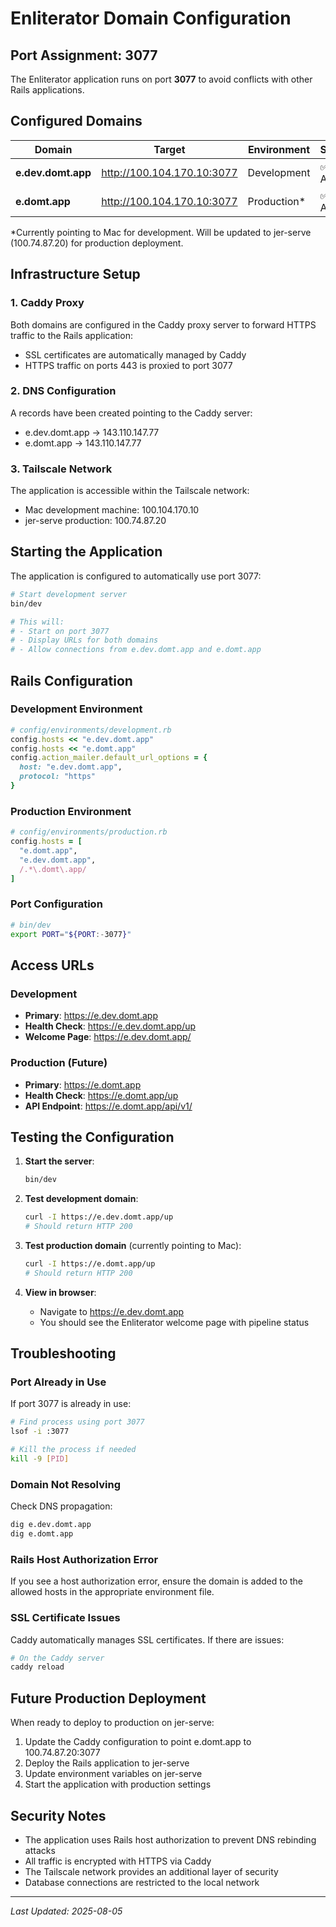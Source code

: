 # Enliterator Domain Configuration

## Port Assignment: 3077

The Enliterator application runs on port **3077** to avoid conflicts with other Rails applications.

## Configured Domains

| Domain | Target | Environment | Status |
|--------|--------|-------------|--------|
| **e.dev.domt.app** | http://100.104.170.10:3077 | Development | ✅ Active |
| **e.domt.app** | http://100.104.170.10:3077 | Production* | ✅ Active |

*Currently pointing to Mac for development. Will be updated to jer-serve (100.74.87.20) for production deployment.

## Infrastructure Setup

### 1. Caddy Proxy
Both domains are configured in the Caddy proxy server to forward HTTPS traffic to the Rails application:
- SSL certificates are automatically managed by Caddy
- HTTPS traffic on ports 443 is proxied to port 3077

### 2. DNS Configuration
A records have been created pointing to the Caddy server:
- e.dev.domt.app → 143.110.147.77
- e.domt.app → 143.110.147.77

### 3. Tailscale Network
The application is accessible within the Tailscale network:
- Mac development machine: 100.104.170.10
- jer-serve production: 100.74.87.20

## Starting the Application

The application is configured to automatically use port 3077:

```bash
# Start development server
bin/dev

# This will:
# - Start on port 3077
# - Display URLs for both domains
# - Allow connections from e.dev.domt.app and e.domt.app
```

## Rails Configuration

### Development Environment
```ruby
# config/environments/development.rb
config.hosts << "e.dev.domt.app"
config.hosts << "e.domt.app"
config.action_mailer.default_url_options = { 
  host: "e.dev.domt.app", 
  protocol: "https" 
}
```

### Production Environment
```ruby
# config/environments/production.rb
config.hosts = [
  "e.domt.app",
  "e.dev.domt.app",
  /.*\.domt\.app/
]
```

### Port Configuration
```bash
# bin/dev
export PORT="${PORT:-3077}"
```

## Access URLs

### Development
- **Primary**: https://e.dev.domt.app
- **Health Check**: https://e.dev.domt.app/up
- **Welcome Page**: https://e.dev.domt.app/

### Production (Future)
- **Primary**: https://e.domt.app
- **Health Check**: https://e.domt.app/up
- **API Endpoint**: https://e.domt.app/api/v1/

## Testing the Configuration

1. **Start the server**:
   ```bash
   bin/dev
   ```

2. **Test development domain**:
   ```bash
   curl -I https://e.dev.domt.app/up
   # Should return HTTP 200
   ```

3. **Test production domain** (currently pointing to Mac):
   ```bash
   curl -I https://e.domt.app/up
   # Should return HTTP 200
   ```

4. **View in browser**:
   - Navigate to https://e.dev.domt.app
   - You should see the Enliterator welcome page with pipeline status

## Troubleshooting

### Port Already in Use
If port 3077 is already in use:
```bash
# Find process using port 3077
lsof -i :3077

# Kill the process if needed
kill -9 [PID]
```

### Domain Not Resolving
Check DNS propagation:
```bash
dig e.dev.domt.app
dig e.domt.app
```

### Rails Host Authorization Error
If you see a host authorization error, ensure the domain is added to the allowed hosts in the appropriate environment file.

### SSL Certificate Issues
Caddy automatically manages SSL certificates. If there are issues:
```bash
# On the Caddy server
caddy reload
```

## Future Production Deployment

When ready to deploy to production on jer-serve:

1. Update the Caddy configuration to point e.domt.app to 100.74.87.20:3077
2. Deploy the Rails application to jer-serve
3. Update environment variables on jer-serve
4. Start the application with production settings

## Security Notes

- The application uses Rails host authorization to prevent DNS rebinding attacks
- All traffic is encrypted with HTTPS via Caddy
- The Tailscale network provides an additional layer of security
- Database connections are restricted to the local network

---

*Last Updated: 2025-08-05*